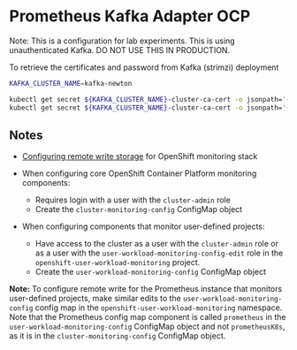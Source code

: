 # Prometheus Kafka Adapter OCP

Note: This is a configuration for lab experiments. This is using unauthenticated Kafka. DO NOT USE THIS IN PRODUCTION.

To retrieve the certificates and password from Kafka (strimzi) deployment

```bash
KAFKA_CLUSTER_NAME=kafka-newton

kubectl get secret ${KAFKA_CLUSTER_NAME}-cluster-ca-cert -o jsonpath='{.data.ca\.p12}' | base64 -d > ca.p12
kubectl get secret ${KAFKA_CLUSTER_NAME}-cluster-ca-cert -o jsonpath='{.data.ca\.password}' | base64 -d > ca.password
```

## Notes

- [Configuring remote write storage](https://docs.openshift.com/container-platform/4.11/monitoring/configuring-the-monitoring-stack.html#configuring_remote_write_storage_configuring-the-monitoring-stack) for OpenShift monitoring stack

- When configuring core OpenShift Container Platform monitoring components:

    - Requires login with a user with the `cluster-admin` role
    - Create the `cluster-monitoring-config` ConfigMap object

- When configuring components that monitor user-defined projects:

    - Have access to the cluster as a user with the `cluster-admin` role or as a user with the `user-workload-monitoring-config-edit` role in the `openshift-user-workload-monitoring` project.
    - Create the `user-workload-monitoring-config` ConfigMap object

**Note:** To configure remote write for the Prometheus instance that monitors user-defined projects, make similar edits to the `user-workload-monitoring-config` config map in the `openshift-user-workload-monitoring` namespace. Note that the Prometheus config map component is called `prometheus` in the `user-workload-monitoring-config` ConfigMap object and not `prometheusK8s`, as it is in the `cluster-monitoring-config` ConfigMap object.

